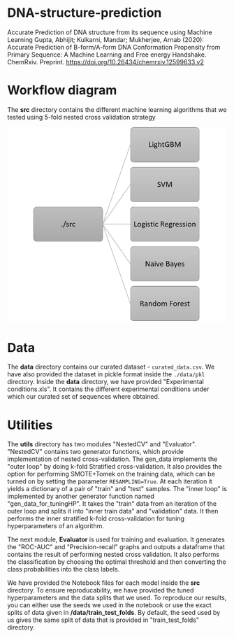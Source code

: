 # DNA-structure-prediction
Accurate Prediction of DNA structure from its sequence using Machine Learning
Gupta, Abhijit; Kulkarni, Mandar; Mukherjee, Arnab (2020): Accurate Prediction of B-form/A-form DNA Conformation Propensity from Primary Sequence: A Machine Learning and Free energy Handshake. ChemRxiv. Preprint. https://doi.org/10.26434/chemrxiv.12599633.v2 

# Workflow diagram
The **src** directory contains the different machine learning algorithms that we tested using 5-fold nested cross validation strategy
<p align="left">
  <img src="workflow_diagram.png" width="500" title="hover text">
</p>

# Data 

The **data** directory contains our curated dataset - `curated_data.csv`. We have also provided the dataset in pickle format inside the `./data/pkl` directory. Inside the **data** directory, we have provided "Experimental conditions.xls". It contains the different experimental conditions under which our curated set of sequences where obtained. 

# Utilities 
The **utils** directory has two modules "NestedCV" and "Evaluator". "NestedCV" contains two generator functions, which provide implementation of nested cross-validation. The gen_data implements the "outer loop" by doing k-fold Stratified cross-validation. It also provides the option for performing SMOTE+Tomek on the training data, which can be turned on by setting the parameter `RESAMPLING=True`. At each iteration it yields a dictionary of a pair of "train" and "test" samples.
The "inner loop" is implemented by another generator function named "gen_data_for_tuningHP". It takes the "train" data from an iteration of the outer loop and splits it into "inner train data" and "validation" data. It then performs the inner stratified k-fold cross-validation for tuning hyperparameters of an algorithm. 

The next module, **Evaluator** is used for training and evaluation. It generates the "ROC-AUC" and "Precision-recall" graphs and outputs a dataframe that contains the result of performing nested cross validation. It also performs the classification by choosing the optimal threshold and then converting the class probabilities into the class labels.

We have provided the Notebook files for each model inside the **src** directory. To ensure reproducability, we have provided the tuned hyperparameters and the data splits that we used. To reproduce our results, you can either use the seeds we used in the notebook or use the exact splits of data given in **/data/train_test_folds**. By default, the seed used by us gives the same split of data that is provided in "train_test_folds" directory.
